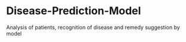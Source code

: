 # Disease-Prediction-Model
Analysis of patients, recognition of disease and remedy suggestion by model
